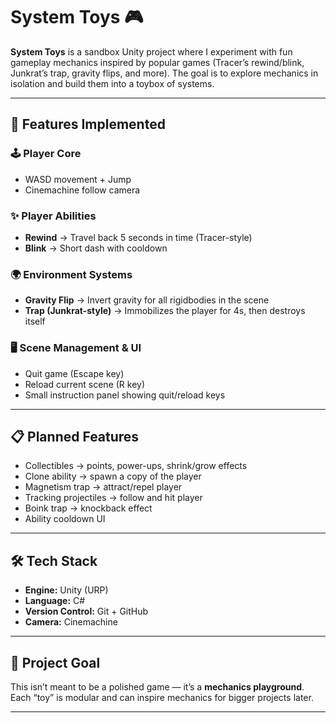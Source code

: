 # System Toys 🎮

**System Toys** is a sandbox Unity project where I experiment with fun gameplay mechanics inspired by popular games (Tracer’s rewind/blink, Junkrat’s trap, gravity flips, and more). The goal is to explore mechanics in isolation and build them into a toybox of systems.

---

## 🚀 Features Implemented

### 🕹️ Player Core

* WASD movement + Jump
* Cinemachine follow camera

### ✨ Player Abilities

* **Rewind** → Travel back 5 seconds in time (Tracer-style)
* **Blink** → Short dash with cooldown

### 🌍 Environment Systems

* **Gravity Flip** → Invert gravity for all rigidbodies in the scene
* **Trap (Junkrat-style)** → Immobilizes the player for 4s, then destroys itself

### 🖥️ Scene Management & UI

* Quit game (Escape key)
* Reload current scene (R key)
* Small instruction panel showing quit/reload keys

---

## 📋 Planned Features

* Collectibles → points, power-ups, shrink/grow effects
* Clone ability → spawn a copy of the player
* Magnetism trap → attract/repel player
* Tracking projectiles → follow and hit player
* Boink trap → knockback effect
* Ability cooldown UI

---

## 🛠️ Tech Stack

* **Engine:** Unity (URP)
* **Language:** C#
* **Version Control:** Git + GitHub
* **Camera:** Cinemachine

---

## 🎯 Project Goal

This isn’t meant to be a polished game — it’s a **mechanics playground**.
Each “toy” is modular and can inspire mechanics for bigger projects later.

---

